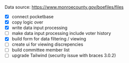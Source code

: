 Data source: https://www.monroecounty.gov/boefiles/files

- [x] connect pocketbase
- [x] copy logic over
- [x] write data input processing
- [ ] make data input processing include voter history
- [x] build form for data filtering / viewing
- [ ] create ui for viewing discrepencies
- [ ] build committee member list
- [ ] upgrade Tailwind (security issue with braces 3.0.2)
